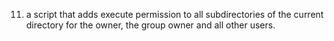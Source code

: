 11. a script that adds execute permission to all subdirectories of the current directory for the owner, the group owner and all other users.
